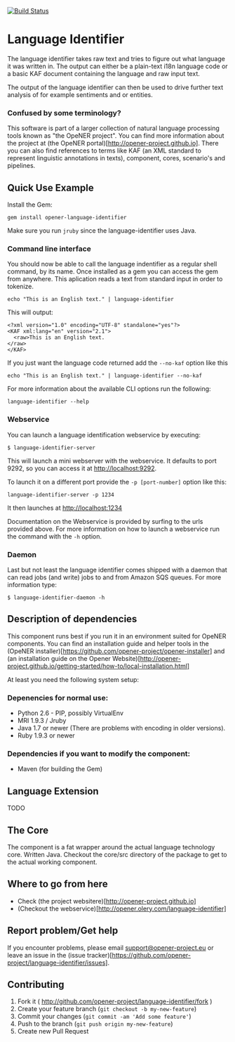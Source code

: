 [![Build Status](https://drone.io/github.com/opener-project/language-identifier/status.png)](https://drone.io/github.com/opener-project/language-identifier/latest)

# Language Identifier

The language identifier takes raw text and tries to figure out what language it
was written in. The output can either be a plain-text i18n language code or a basic
KAF document containing the language and raw input text.

The output of the language identifier can then be used to drive further text
analysis of for example sentiments and or entities.

### Confused by some terminology?

This software is part of a larger collection of natural language processing
tools known as "the OpeNER project". You can find more information about the
project at (the OpeNER portal)[http://opener-project.github.io]. There you can
also find references to terms like KAF (an XML standard to represent linguistic
annotations in texts), component, cores, scenario's and pipelines.

Quick Use Example
-----------------

Install the Gem:

    gem install opener-language-identifier

Make sure you run ```jruby``` since the language-identifier uses Java.

### Command line interface

You should now be able to call the language indentifier as a regular shell
command, by its name. Once installed as a gem you can access the gem from
anywhere. This aplication reads a text from standard input in order to
tokenize.

    echo "This is an English text." | language-identifier

This will output:

```
<?xml version="1.0" encoding="UTF-8" standalone="yes"?>
<KAF xml:lang="en" version="2.1">
  <raw>This is an English text.
</raw>
</KAF>
```

If you just want the language code returned add the ```--no-kaf``` option like
this

    echo "This is an English text." | language-identifier --no-kaf

For more information about the available CLI options run the following:

    language-identifier --help

### Webservice

You can launch a language identification webservice by executing:

    $ language-identifier-server

This will launch a mini webserver with the webservice. It defaults to port 9292,
so you can access it at <http://localhost:9292>.

To launch it on a different port provide the `-p [port-number]` option like
this:

    language-identifier-server -p 1234

It then launches at <http://localhost:1234>

Documentation on the Webservice is provided by surfing to the urls provided
above. For more information on how to launch a webservice run the command with
the ```-h``` option.

### Daemon

Last but not least the language identifier comes shipped with a daemon that
can read jobs (and write) jobs to and from Amazon SQS queues. For more
information type:

    $ language-identifier-daemon -h

Description of dependencies
---------------------------

This component runs best if you run it in an environment suited for OpeNER
components. You can find an installation guide and helper tools in the (OpeNER
installer)[https://github.com/opener-project/opener-installer] and (an
installation guide on the Opener
Website)[http://opener-project.github.io/getting-started/how-to/local-installation.html]

At least you need the following system setup:

### Depenencies for normal use:

* Python 2.6 - PIP, possibly VirtualEnv
* MRI 1.9.3 / Jruby
* Java 1.7 or newer (There are problems with encoding in older versions).
* Ruby 1.9.3 or newer

### Dependencies if you want to modify the component:

* Maven (for building the Gem)

Language Extension
------------------

  TODO

The Core
--------
  
The component is a fat wrapper around the actual language technology core.
Written Java. Checkout the core/src directory of the package to get to the
actual working component.

Where to go from here
---------------------

* Check (the project websitere)[http://opener-project.github.io]
* (Checkout the webservice)[http://opener.olery.com/language-identifier]

Report problem/Get help
-----------------------

If you encounter problems, please email support@opener-project.eu or leave an
issue in the (issue tracker)[https://github.com/opener-project/language-identifier/issues]. 

Contributing
------------

1. Fork it ( http://github.com/opener-project/language-identifier/fork )
2. Create your feature branch (`git checkout -b my-new-feature`)
3. Commit your changes (`git commit -am 'Add some feature'`)
4. Push to the branch (`git push origin my-new-feature`)
5. Create new Pull Request
